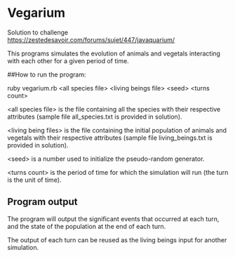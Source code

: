# Vegarium
Solution to challenge https://zestedesavoir.com/forums/sujet/447/javaquarium/

This programs simulates the evolution of animals and vegetals interacting with each other for a given period of time.

##How to run the program:

ruby vegarium.rb \<all species file\> \<living beings file\> \<seed\> \<turns count\>

\<all species file\> is the file containing all the species with their respective attributes (sample file all_species.txt is provided in solution).

\<living being files\> is the file containing the initial population of animals and vegetals with their respective attributes (sample file living_beings.txt is provided in solution).

\<seed\> is a number used to initialize the pseudo-random generator.

\<turns count\> is the period of time for which the simulation will run (the turn is the unit of time).

## Program output

The program will output the significant events that occurred at each turn, and the state of the population at the end of each turn.

The output of each turn can be reused as the living beings input for another simulation.
